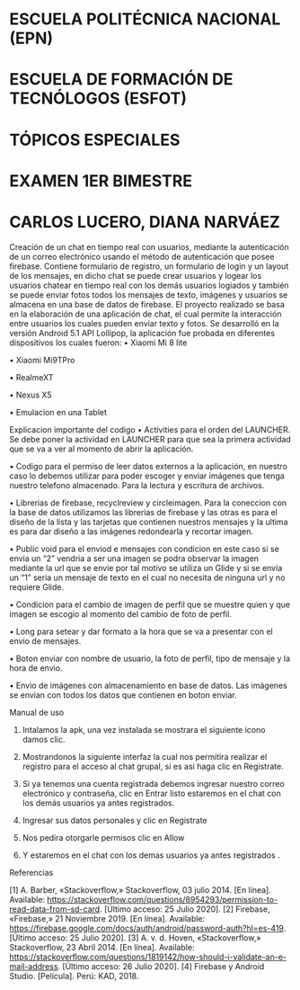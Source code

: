 # ESCUELA POLITÉCNICA NACIONAL (EPN)
# ESCUELA DE FORMACIÓN DE TECNÓLOGOS (ESFOT)
# TÓPICOS ESPECIALES
# EXAMEN 1ER BIMESTRE
# CARLOS LUCERO, DIANA NARVÁEZ
Creación de un chat en tiempo real con usuarios, mediante la autenticación de un correo electrónico usando el método de autenticación que posee firebase. Contiene formulario de registro, un formulario de login y un layout de los mensajes, en dicho chat se puede crear usuarios y logear los usuarios chatear en tiempo real con los demás usuarios logiados y también se puede enviar fotos todos los mensajes de texto, imágenes y usuarios se almacena en una base de datos de firebase.
El proyecto realizado se basa en la elaboración de una aplicación de chat, el cual permite la interacción entre usuarios los cuales pueden enviar texto y fotos.
Se desarrolló en la versión Android 5.1 API Lollipop, la aplicación fue probada en diferentes dispositivos los cuales fueron:
•	Xiaomi Mi 8 lite
 
•	Xiaomi Mi9TPro
 
•	RealmeXT
 
•	Nexus X5
 
•	Emulacion en una Tablet
 
Explicacion importante del codigo
•	Activities para el orden del LAUNCHER. Se debe poner la actividad en LAUNCHER para que sea la primera actividad que se va a ver al momento de abrir la aplicación.
 
•	Codigo para el permiso de leer datos externos a la aplicación, en nuestro caso lo debemos utilizar para poder escoger y enviar imágenes que tenga nuestro telefono almacenado. Para la lectura y escritura de archivos.
 
 
•	Librerias de firebase, recyclreview y circleimagen. Para la coneccion con la base de datos utilizamos las librerias de firebase y las otras es para el diseño de la lista y las tarjetas que contienen nuestros mensajes y la ultima es para dar diseño a las imágenes redondearla y recortar imagen.
 
•	Public void para el enviod e mensajes con condicion en este caso si se envia un “2” vendria a ser una imagen se podra observar la imagen mediante la url que se envie por tal motivo se utiliza un Glide y si se envia un “1” seria un mensaje de texto en el cual no necesita de ninguna url y no requiere Glide.
 
•	Condicion para el cambio de imagen de perfil que se muestre quien y que imagen se escogio al momento del cambio de foto de perfil.
 
•	Long para setear y dar formato a la hora que se va a presentar con el envio de mensajes.
 
•	Boton enviar con nombre de usuario, la foto de perfil, tipo de mensaje y la hora de envio.
 
•	Envio de imágenes con almacenamiento en base de datos. Las imágenes se envian con todos los datos que contienen en boton enviar.
 

Manual de uso 
1.	Intalamos la apk, una vez instalada se mostrara el siguiente icono damos clic.
 
2.	Mostrandonos la siguiente interfaz la cual nos permitira realizar el registro para el acceso al chat grupal, si es asi haga clic en Registrate.
3.	Si ya tenemos una cuenta registrada debemos ingresar nuestro correo electrónico y contraseña, clic en Entrar listo estaremos en el chat con los demás usuarios ya antes registrados.
 
4.	Ingresar sus datos personales y clic en Registrate

5.	Nos pedira otorgarle permisos clic en Allow
 
6.	Y estaremos en el chat con los demas usuarios ya antes registrados .
 

Referencias

[1] 	A. Barber, «Stackoverflow,» Stackoverflow, 03 julio 2014. [En línea]. Available: https://stackoverflow.com/questions/8954293/permission-to-read-data-from-sd-card. [Último acceso: 25 Julio 2020].
[2] 	Firebase, «Firebase,» 21 Noviembre 2019. [En línea]. Available: https://firebase.google.com/docs/auth/android/password-auth?hl=es-419. [Último acceso: 25 Julio 2020].
[3] 	A. v. d. Hoven, «Stackoverflow,» Stackoverflow, 23 Abril 2014. [En línea]. Available: https://stackoverflow.com/questions/1819142/how-should-i-validate-an-e-mail-address. [Último acceso: 26 Julio 2020].
[4] 	Firebase y Android Studio. [Película]. Perú: KAD, 2018. 




